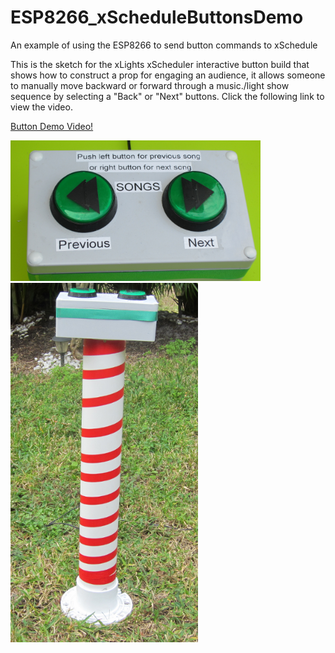 # ESP8266_xScheduleButtonsDemo
An example of using the ESP8266 to send button commands to xSchedule

This is the sketch for the xLights xScheduler interactive button build that shows how to construct a prop for engaging an audience, it  allows someone to manually move backward or forward through a music./light show sequence by selecting a "Back" or "Next" buttons.
Click the following link to view the video.

<a href="https://youtu.be/8NWRenqEm_Y">Button Demo Video!</a>

<img src="Images/xScheduleButtonView.png" width="400">


<img src="Images/xScheduleBtnSystem.png" width="300">
